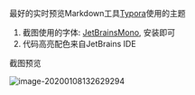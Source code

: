 最好的实时预览Markdown工具[Typora](https://typora.io/)使用的主题



1. 截图使用的字体: [JetBrainsMono](https://www.jetbrains.com/lp/mono/), 安装即可
2. 代码高亮配色来自JetBrains IDE



截图预览

![image-20200108132629294](https://tva1.sinaimg.cn/large/00831rSTgy1gd6t48fz3lj30u017q7ne.jpg)

